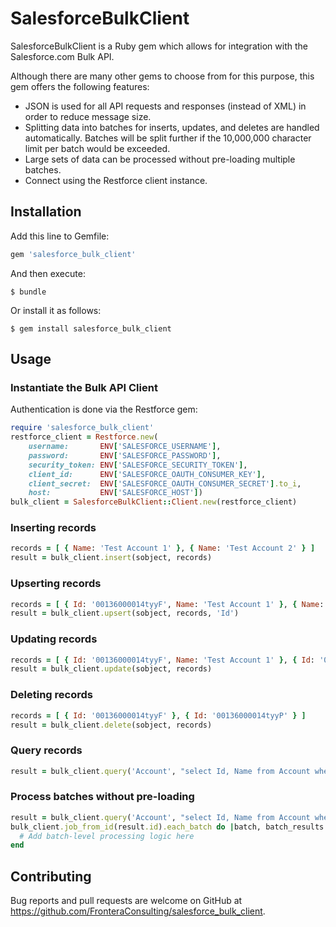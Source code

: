 # SalesforceBulkClient

SalesforceBulkClient is a Ruby gem which allows for integration with the Salesforce.com Bulk API.

Although there are many other gems to choose from for this purpose, this gem offers the following features:

* JSON is used for all API requests and responses (instead of XML) in order to reduce message size.
* Splitting data into batches for inserts, updates, and deletes are handled automatically. Batches will be split
  further if the 10,000,000 character limit per batch would be exceeded.
* Large sets of data can be processed without pre-loading multiple batches.
* Connect using the Restforce client instance.

## Installation

Add this line to Gemfile:

```ruby
gem 'salesforce_bulk_client'
```

And then execute:

    $ bundle

Or install it as follows:

    $ gem install salesforce_bulk_client

## Usage

### Instantiate the Bulk API Client

Authentication is done via the Restforce gem:

```ruby
require 'salesforce_bulk_client'
restforce_client = Restforce.new(
    username:       ENV['SALESFORCE_USERNAME'],
    password:       ENV['SALESFORCE_PASSWORD'],
    security_token: ENV['SALESFORCE_SECURITY_TOKEN'],
    client_id:      ENV['SALESFORCE_OAUTH_CONSUMER_KEY'],
    client_secret:  ENV['SALESFORCE_OAUTH_CONSUMER_SECRET'].to_i,
    host:           ENV['SALESFORCE_HOST'])
bulk_client = SalesforceBulkClient::Client.new(restforce_client)
```

### Inserting records

```ruby
records = [ { Name: 'Test Account 1' }, { Name: 'Test Account 2' } ]
result = bulk_client.insert(sobject, records)
```

### Upserting records

```ruby
records = [ { Id: '00136000014tyyF', Name: 'Test Account 1' }, { Name: 'Test Account 2' } ]
result = bulk_client.upsert(sobject, records, 'Id')
```

### Updating records

```ruby
records = [ { Id: '00136000014tyyF', Name: 'Test Account 1' }, { Id: '00136000014tyyP', Name: 'Test Account 2' } ]
result = bulk_client.update(sobject, records)
```

### Deleting records

```ruby
records = [ { Id: '00136000014tyyF' }, { Id: '00136000014tyyP' } ]
result = bulk_client.delete(sobject, records)
```

### Query records

```ruby
result = bulk_client.query('Account', "select Id, Name from Account where Id = '00136000014tyyF'", true)
```

### Process batches without pre-loading
```ruby
result = bulk_client.query('Account', "select Id, Name from Account where Id = '00136000014tyyF'", false)
bulk_client.job_from_id(result.id).each_batch do |batch, batch_results|
  # Add batch-level processing logic here
end
```

## Contributing

Bug reports and pull requests are welcome on GitHub at https://github.com/FronteraConsulting/salesforce_bulk_client.

